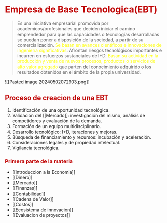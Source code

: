 # <span style="color:#c00000">Empresa de Base Tecnologica(EBT)</span>

> Es una iniciativa empresarial promovida por académicos/profesionales que deciden iniciar el camino emprendedor para que las capacidades o tecnologías desarrolladas se puedan poner a disposición de la sociedad, a partir de su comercialización. 
> <span style="color:#ffff00">Se basan en avances científicos e innovaciones de ingeniería significativas</span>.
>  Afrontan riesgos tecnológicos importantes e incurren en esfuerzos sustanciales de I+D.
> <span style="color:#ffff00">Basan su actividad en la producción y venta de nuevos procesos, productos o servicios de alto valor agregado</span> que parten del conocimiento adquirido o los resultados obtenidos en el ámbito de la propia universidad.

![[Pasted image 20240502072903.png]]


## <span style="color:#c00000">Proceso de creacion de una EBT</span>
1. Identificación de una oportunidad tecnológica.
2. Validación del [[Mercado]]: investigación del mismo, análisis de competidores y evaluación de la demanda.
3. Formación de un equipo multidisciplinario.
4. Desarrollo tecnológico: I+D, iteraciones y mejoras.
5. Búsqueda de financiamiento y recursos: incubación y aceleración.
6. Consideraciones legales y de propiedad intelectual.
7. Vigilancia tecnológica.


### <span style="color:#c00000">Primera parte de la materia</span>
- [[Introduccion a la Economia]]
- [[Dinero]]
- [[Mercado]]
- [[Finanzas]]
- [[Contabilidad]]
- [[Cadena de Valor]]
- [[Costos]]
- [[Ecosistema de innovacion]]
- [[Evaluacion de proyectos]]